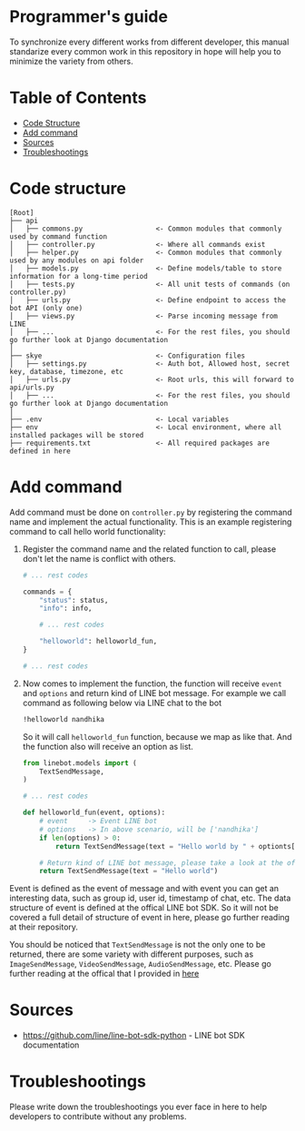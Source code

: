 # Programmer's guide
To synchronize every different works from different developer, this manual standarize every common work in this repository in hope will help you to minimize the variety from others. 

# Table of Contents
- [Code Structure](#code-structure)
- [Add command](#add-command)
- [Sources](#sources)
- [Troubleshootings](#troubleshootings)

# Code structure
```
[Root]
├── api
│   ├── commons.py                  <- Common modules that commonly used by command function
│   ├── controller.py               <- Where all commands exist
│   ├── helper.py                   <- Common modules that commonly used by any modules on api folder
│   ├── models.py                   <- Define models/table to store information for a long-time period
│   ├── tests.py                    <- All unit tests of commands (on controller.py)
│   ├── urls.py                     <- Define endpoint to access the bot API (only one)
│   ├── views.py                    <- Parse incoming message from LINE
│   ├── ...                         <- For the rest files, you should go further look at Django documentation
│
├── skye                            <- Configuration files
│   ├── settings.py                 <- Auth bot, Allowed host, secret key, database, timezone, etc
│   ├── urls.py                     <- Root urls, this will forward to api/urls.py
│   ├── ...                         <- For the rest files, you should go further look at Django documentation
│
├── .env                            <- Local variables
├── env                             <- Local environment, where all installed packages will be stored
├── requirements.txt                <- All required packages are defined in here
```

# Add command
Add command must be done on ```controller.py``` by registering the command name and implement the actual functionality. This is an example registering command to call hello world functionality:
1. Register the command name and the related function to call, please don't let the name is conflict with others.
    ```py
    # ... rest codes

    commands = {
        "status": status,
        "info": info,

        # ... rest codes

        "helloworld": helloworld_fun,
    }

    # ... rest codes
    ```
2. Now comes to implement the function, the function will receive ```event``` and ```options``` and return kind of LINE bot message. For example we call command as following below via LINE chat to the bot
    ```bash
    !helloworld nandhika
    ```
    So it will call ```helloworld_fun``` function, because we map as like that. And the function also will receive an option as list.
    ```py
    from linebot.models import (
        TextSendMessage,
    )

    # ... rest codes

    def helloworld_fun(event, options):
        # event     -> Event LINE bot
        # options   -> In above scenario, will be ['nandhika']
        if len(options) > 0:
            return TextSendMessage(text = "Hello world by " + optionts[0])

        # Return kind of LINE bot message, please take a look at the offical LINE bot documentation which I provided below
        return TextSendMessage(text = "Hello world")
    ```
Event is defined as the event of message and with event you can get an interesting data, such as group id, user id, timestamp of chat, etc. The data structure of event is defined at the offical LINE bot SDK. So it will not be covered a full detail of structure of event in here, please go further reading at their repository.  

You should be noticed that ```TextSendMessage``` is not the only one to be returned, there are some variety with different purposes, such as ```ImageSendMessage```, ```VideoSendMessage```, ```AudioSendMessage```, etc. Please go further reading at the offical that I provided in [here](#sources)
# Sources
- https://github.com/line/line-bot-sdk-python - LINE bot SDK documentation

# Troubleshootings
Please write down the troubleshootings you ever face in here to help developers to contribute without any problems.


